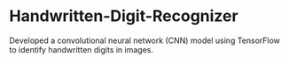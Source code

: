 # Handwritten-Digit-Recognizer
Developed a convolutional neural network (CNN) model using TensorFlow to identify handwritten digits in images.
